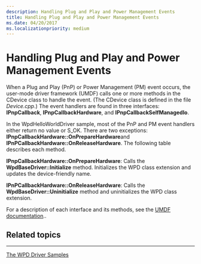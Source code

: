 ```yaml
---
description: Handling Plug and Play and Power Management Events
title: Handling Plug and Play and Power Management Events
ms.date: 04/20/2017
ms.localizationpriority: medium
---
```


# Handling Plug and Play and Power Management Events


When a Plug and Play (PnP) or Power Management (PM) event occurs, the user-mode driver framework (UMDF) calls one or more methods in the CDevice class to handle the event. (The CDevice class is defined in the file *Device.cpp*.) The event handlers are found in three interfaces: **IPnpCallback**, **IPnpCallbackHardware**, and **IPnpCallbackSelfManagedIo**.

In the WpdHelloWorldDriver sample, most of the PnP and PM event handlers either return no value or S\_OK. There are two exceptions: **IPnpCallbackHardware::OnPrepareHardware**and **IPnPCallbackHardware::OnReleaseHardware**. The following table describes each method.

****IPnpCallbackHardware::OnPrepareHardware****: Calls the **WpdBaseDriver::Initialize** method. Initializes the WPD class extension and updates the device-friendly name.

****IPnPCallbackHardware::OnReleaseHardware****: Calls the **WpdBaseDriver::Uninitialize** method and uninitializes the WPD class extension.


 

For a description of each interface and its methods, see the [UMDF documentation](https://go.microsoft.com/fwlink/p/?linkid=153678)..

## <span id="related_topics"></span>Related topics


****
[The WPD Driver Samples](the-wpd-driver-samples.md)

 

 





